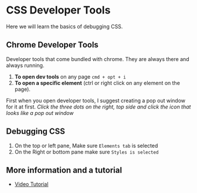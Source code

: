 # CSS Developer Tools

Here we will learn the basics of debugging CSS.

## Chrome Developer Tools

Developer tools that come bundled with chrome. They are always there and always running.

1.  **To open dev tools** on any page `cmd + opt + i`
2.  **To open a specific element** (ctrl or right click on any element on the page).

First when you open developer tools, I suggest creating a pop out window for it at first. *Click the three dots on the right, top side and click the icon that looks like a pop out window*

## Debugging CSS

1.  On the top or left pane, Make sure `Elements tab` is selected
2.  On the Right or bottom pane make sure `Styles is selected`

## More information and a tutorial

*   [Video Tutorial](https://www.youtube.com/watch?v=Z3HGJsNLQ1E)
